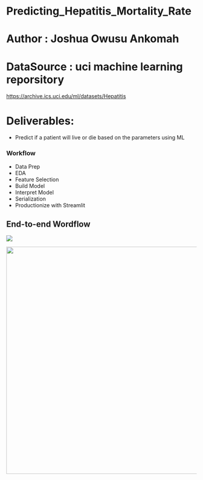 # Predicting_Hepatitis_Mortality_Rate
# Author : Joshua Owusu Ankomah

# DataSource : uci machine learning reporsitory
https://archive.ics.uci.edu/ml/datasets/Hepatitis

# Deliverables: 
- Predict if a patient will live or die based on the parameters using ML

### Workflow
+ Data Prep
+ EDA
+ Feature Selection
+ Build Model
+ Interpret Model
+ Serialization
+ Productionize with Streamlit

## End-to-end Wordflow
![](https://forthebadge.com/images/badges/made-with-python.svg)


<p align="center">
  <img width="700" height="600" src="https://github.com/code-JOA/Predicting_Hepititis_Mortality_Rate/blob/master/workflow.png">
</p>


